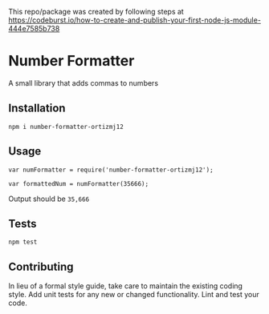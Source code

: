 This repo/package was created by following steps at https://codeburst.io/how-to-create-and-publish-your-first-node-js-module-444e7585b738

Number Formatter
=========

A small library that adds commas to numbers

## Installation

  `npm i number-formatter-ortizmj12`

## Usage

    var numFormatter = require('number-formatter-ortizmj12');

    var formattedNum = numFormatter(35666);
  
  
  Output should be `35,666`


## Tests

  `npm test`

## Contributing

In lieu of a formal style guide, take care to maintain the existing coding style. Add unit tests for any new or changed functionality. Lint and test your code.

